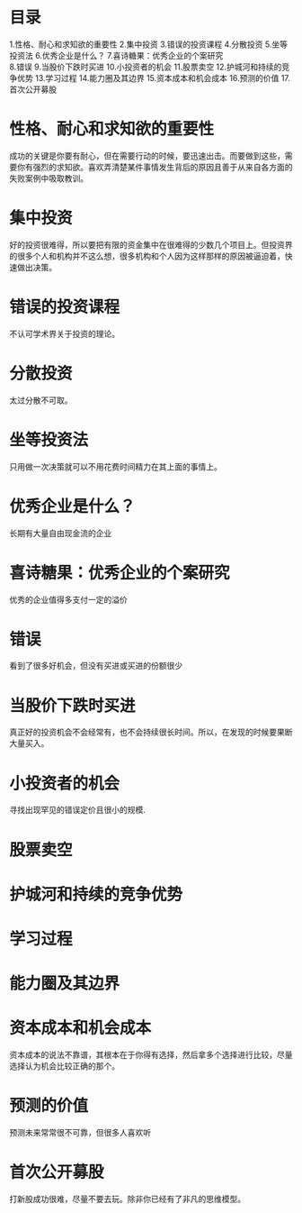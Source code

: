 # 目录
1.性格、耐心和求知欲的重要性
2.集中投资
3.错误的投资课程
4.分散投资
5.坐等投资法
6.优秀企业是什么？
7.喜诗糖果：优秀企业的个案研究  
8.错误
9.当股价下跌时买进
10.小投资者的机会
11.股票卖空
12.护城河和持续的竞争优势
13.学习过程
14.能力圈及其边界
15.资本成本和机会成本
16.预测的价值
17.首次公开募股

# 性格、耐心和求知欲的重要性
  成功的关键是你要有耐心，但在需要行动的时候，要迅速出击。而要做到这些，需要你有强烈的求知欲。喜欢弄清楚某件事情发生背后的原因且善于从来自各方面的失败案例中吸取教训。

# 集中投资
  好的投资很难得，所以要把有限的资金集中在很难得的少数几个项目上。但投资界的很多个人和机构并不这么想，很多机构和个人因为这样那样的原因被逼迫着，快速做出决策。

# 错误的投资课程
  不认可学术界关于投资的理论。

# 分散投资
  太过分散不可取。

# 坐等投资法
  只用做一次决策就可以不用花费时间精力在其上面的事情上。

# 优秀企业是什么？
  长期有大量自由现金流的企业

# 喜诗糖果：优秀企业的个案研究  
  优秀的企业值得多支付一定的溢价

# 错误
  看到了很多好机会，但没有买进或买进的份额很少

# 当股价下跌时买进
  真正好的投资机会不会经常有，也不会持续很长时间。所以，在发现的时候要果断大量买入。

# 小投资者的机会
  寻找出现罕见的错误定价且很小的规模.

# 股票卖空
# 护城河和持续的竞争优势
# 学习过程
# 能力圈及其边界
# 资本成本和机会成本
  资本成本的说法不靠谱，其根本在于你得有选择，然后拿多个选择进行比较，尽量选择认为机会比较正确的那个。

# 预测的价值
  预测未来常常很不可靠，但很多人喜欢听
# 首次公开募股
  打新股成功很难，尽量不要去玩。除非你已经有了非凡的思维模型。